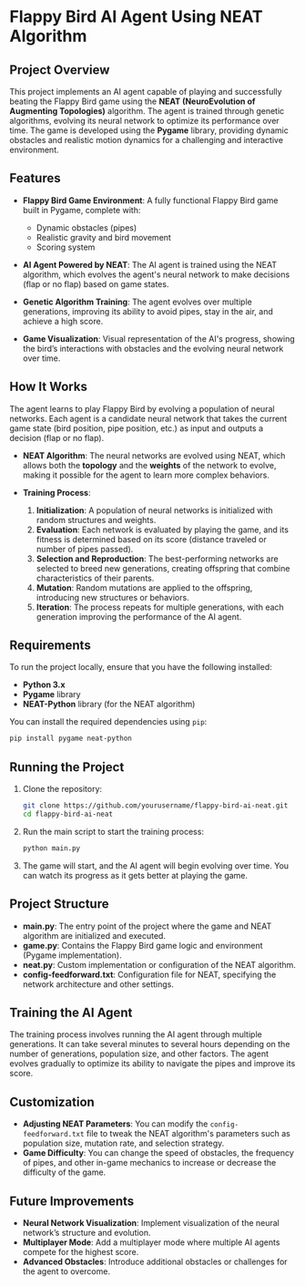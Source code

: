 # Flappy Bird AI Agent Using NEAT Algorithm

## Project Overview

This project implements an AI agent capable of playing and successfully beating the Flappy Bird game using the **NEAT (NeuroEvolution of Augmenting Topologies)** algorithm. The agent is trained through genetic algorithms, evolving its neural network to optimize its performance over time. The game is developed using the **Pygame** library, providing dynamic obstacles and realistic motion dynamics for a challenging and interactive environment.

## Features

- **Flappy Bird Game Environment**: A fully functional Flappy Bird game built in Pygame, complete with:
  - Dynamic obstacles (pipes)
  - Realistic gravity and bird movement
  - Scoring system

- **AI Agent Powered by NEAT**: The AI agent is trained using the NEAT algorithm, which evolves the agent's neural network to make decisions (flap or no flap) based on game states.
  
- **Genetic Algorithm Training**: The agent evolves over multiple generations, improving its ability to avoid pipes, stay in the air, and achieve a high score.
  
- **Game Visualization**: Visual representation of the AI's progress, showing the bird’s interactions with obstacles and the evolving neural network over time.

## How It Works

The agent learns to play Flappy Bird by evolving a population of neural networks. Each agent is a candidate neural network that takes the current game state (bird position, pipe position, etc.) as input and outputs a decision (flap or no flap).

- **NEAT Algorithm**: The neural networks are evolved using NEAT, which allows both the **topology** and the **weights** of the network to evolve, making it possible for the agent to learn more complex behaviors.
  
- **Training Process**:
  1. **Initialization**: A population of neural networks is initialized with random structures and weights.
  2. **Evaluation**: Each network is evaluated by playing the game, and its fitness is determined based on its score (distance traveled or number of pipes passed).
  3. **Selection and Reproduction**: The best-performing networks are selected to breed new generations, creating offspring that combine characteristics of their parents.
  4. **Mutation**: Random mutations are applied to the offspring, introducing new structures or behaviors.
  5. **Iteration**: The process repeats for multiple generations, with each generation improving the performance of the AI agent.

## Requirements

To run the project locally, ensure that you have the following installed:

- **Python 3.x**
- **Pygame** library
- **NEAT-Python** library (for the NEAT algorithm)

You can install the required dependencies using `pip`:

```bash
pip install pygame neat-python
```

## Running the Project

1. Clone the repository:
   ```bash
   git clone https://github.com/yourusername/flappy-bird-ai-neat.git
   cd flappy-bird-ai-neat
   ```
2. Run the main script to start the training process:
   ```bash
   python main.py
   ```
3. The game will start, and the AI agent will begin evolving over time. You can watch its progress as it gets better at playing the game.

## Project Structure

- **main.py**: The entry point of the project where the game and NEAT algorithm are initialized and executed.
- **game.py**: Contains the Flappy Bird game logic and environment (Pygame implementation).
- **neat.py**: Custom implementation or configuration of the NEAT algorithm.
- **config-feedforward.txt**: Configuration file for NEAT, specifying the network architecture and other settings.

## Training the AI Agent

The training process involves running the AI agent through multiple generations. It can take several minutes to several hours depending on the number of generations, population size, and other factors. The agent evolves gradually to optimize its ability to navigate the pipes and improve its score.

## Customization

- **Adjusting NEAT Parameters**: You can modify the `config-feedforward.txt` file to tweak the NEAT algorithm's parameters such as population size, mutation rate, and selection strategy.
- **Game Difficulty**: You can change the speed of obstacles, the frequency of pipes, and other in-game mechanics to increase or decrease the difficulty of the game.

## Future Improvements

- **Neural Network Visualization**: Implement visualization of the neural network’s structure and evolution.
- **Multiplayer Mode**: Add a multiplayer mode where multiple AI agents compete for the highest score.
- **Advanced Obstacles**: Introduce additional obstacles or challenges for the agent to overcome.
